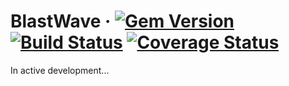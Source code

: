 # BlastWave &middot; [![Gem Version](https://badge.fury.io/rb/blast_wave.svg)](https://badge.fury.io/rb/blast_wave) [![Build Status](https://travis-ci.org/0exp/blast_wave.svg?branch=master)](https://travis-ci.org/0exp/blast_wave) [![Coverage Status](https://coveralls.io/repos/github/0exp/blast_wave/badge.svg?branch=master)](https://coveralls.io/github/0exp/blast_wave?branch=master)

In active development...
